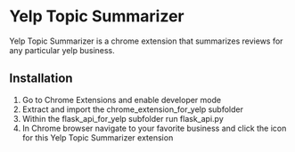 # Yelp Topic Summarizer

Yelp Topic Summarizer is a chrome extension that summarizes reviews for any particular yelp business.

## Installation
1. Go to Chrome Extensions and enable developer mode
1. Extract and import the chrome_extension_for_yelp subfolder
1. Within the flask_api_for_yelp subfolder run flask_api.py
1. In Chrome browser navigate to your favorite business and click the icon for this Yelp Topic Summarizer extension
